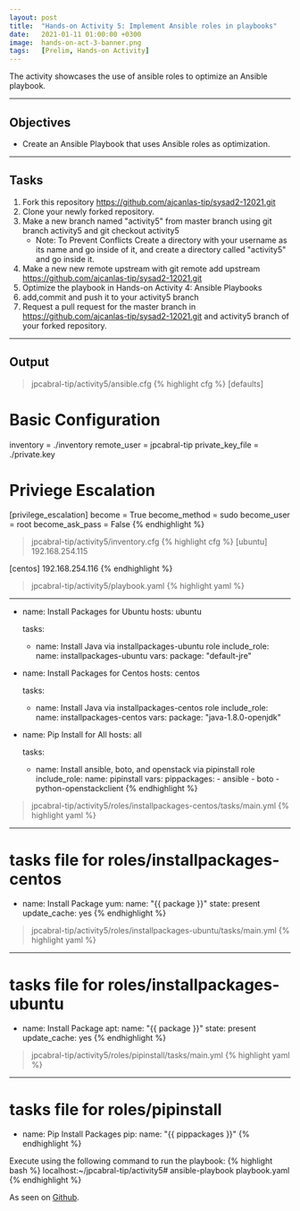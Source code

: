 ```yaml
---
layout: post
title:  "Hands-on Activity 5: Implement Ansible roles in playbooks"
date:   2021-01-11 01:00:00 +0300
image:  hands-on-act-3-banner.png
tags:   [Prelim, Hands-on Activity]
---
```

The activity showcases the use of ansible roles to optimize an Ansible playbook.

***

## Objectives

* Create an Ansible Playbook that uses Ansible roles as optimization.

***

## Tasks

1. Fork this repository https://github.com/ajcanlas-tip/sysad2-12021.git
2. Clone your newly forked repository. 
3. Make a new branch named "activity5" from master branch using git branch activity5 and git checkout activity5
    * Note: To Prevent Conflicts Create a directory with your username as its name and go inside of it, and create a directory called "activity5" and go inside it.
4. Make a new new remote upstream with git remote add upstream https://github.com/ajcanlas-tip/sysad2-12021.git
5. Optimize the playbook in Hands-on Activity 4: Ansible Playbooks
7. add,commit and push it to your activity5 branch
8. Request a pull request for the master branch in https://github.com/ajcanlas-tip/sysad2-12021.git  and activity5 branch of your forked repository.

***

## Output

> jpcabral-tip/activity5/ansible.cfg
{% highlight cfg %}
[defaults]

# Basic Configuration
inventory = ./inventory
remote_user = jpcabral-tip
private_key_file = ./private.key

# Priviege Escalation
[privilege_escalation]
become = True
become_method = sudo
become_user = root
become_ask_pass = False
{% endhighlight %}

> jpcabral-tip/activity5/inventory.cfg
{% highlight cfg %}
[ubuntu]
192.168.254.115

[centos]
192.168.254.116
{% endhighlight %}

> jpcabral-tip/activity5/playbook.yaml
{% highlight yaml %}
---
  - name: Install Packages for Ubuntu
    hosts: ubuntu
    
    tasks:
    - name: Install Java via installpackages-ubuntu role
      include_role:
        name: installpackages-ubuntu
      vars:
        package: "default-jre"
  

  - name: Install Packages for Centos
    hosts: centos

    tasks:
    - name: Install Java via installpackages-centos role
      include_role:
        name: installpackages-centos
      vars:
        package: "java-1.8.0-openjdk"
       

  - name: Pip Install for All
    hosts: all

    tasks:
    - name: Install ansible, boto, and openstack via pipinstall role
      include_role:
        name: pipinstall
      vars:
        pippackages:
          - ansible
          - boto
          - python-openstackclient
{% endhighlight %}

> jpcabral-tip/activity5/roles/installpackages-centos/tasks/main.yml
{% highlight yaml %}
---
# tasks file for roles/installpackages-centos
- name: Install Package
  yum:
    name: "{{ package }}"
    state: present
    update_cache: yes
{% endhighlight %}

> jpcabral-tip/activity5/roles/installpackages-ubuntu/tasks/main.yml
{% highlight yaml %}
---
# tasks file for roles/installpackages-ubuntu
- name: Install Package
  apt:
    name: "{{ package }}"
    state: present
    update_cache: yes
{% endhighlight %}

> jpcabral-tip/activity5/roles/pipinstall/tasks/main.yml
{% highlight yaml %}
---
# tasks file for roles/pipinstall
- name: Pip Install Packages
  pip:
    name: "{{ pippackages }}"
{% endhighlight %}

Execute using the following command to run the playbook:
{% highlight bash %}
localhost:~/jpcabral-tip/activity5# ansible-playbook playbook.yaml
{% endhighlight %}

<p>As seen on <a href="https://github.com/jpcabral-tip/sysad2-12021/tree/activity5">Github</a>.</p>